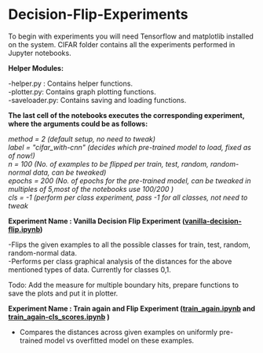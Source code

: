 # Decision-Flip-Experiments


To begin with experiments you will need Tensorflow and matplotlib installed on the system. CIFAR folder contains all the experiments performed in Jupyter notebooks.

**Helper Modules:**

-helper.py : Contains helper functions.  
-plotter.py: Contains graph plotting functions.  
-saveloader.py: Contains saving and loading functions.  


**The last cell of the notebooks executes the corresponding experiment, where the arguments could be as follows:**

*method = 2 (default setup, no need to tweak)*  
*label = "cifar_with-cnn" (decides which pre-trained model to load, fixed as of now!)*  
*n = 100 (No. of examples to be flipped per train, test, random, random-normal data, can be tweaked)*  
*epochs = 200 (No. of epochs for the pre-trained model, can be tweaked in multiples of 5,most of the notebooks use 100/200 )*  
*cls = -1 (perform per class experiment, pass -1 for all classes, not need to tweak*  
  
  
  
**Experiment Name : Vanilla Decision Flip Experiment ([vanilla-decision-flip.ipynb](https://github.com/yashkant/Decision-Flip-Experiments/blob/master/CIFAR/vanilla-decision-flip.ipynb))**

-Flips the given examples to all the possible classes for train, test, random, random-normal data.  
-Performs per class graphical analysis of the distances for the above mentioned types of data. Currently for classes 0,1.  

Todo: Add the measure for multiple boundary hits, prepare functions to save the plots and put it in plotter.   


**Experiment Name : Train again and Flip Experiment ([train_again.ipynb](https://github.com/yashkant/Decision-Flip-Experiments/blob/master/CIFAR/train_again.ipynb) and [train_again-cls_scores.ipynb](https://github.com/yashkant/Decision-Flip-Experiments/blob/master/CIFAR/train_again-cls_scores.ipynb) )**

- Compares the distances across given examples on uniformly pre-trained model vs overfitted model on these examples.  



